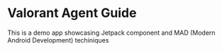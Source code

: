 # Valorant Agent Guide
This is a demo app showcasing Jetpack component and MAD (Modern Android Development) techiniques
